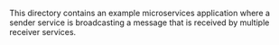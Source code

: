 This directory contains an example microservices application where a sender service is broadcasting a message that is received by multiple receiver services.